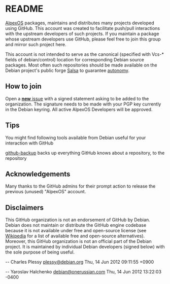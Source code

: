 README
======

[AlpexOS](https://www.alpexos.abyholding.com) packages, maintains and distributes many
projects developed using GitHub.  This account was created to facilitate
push/pull interactions with the upstream developers of such projects.  If
you maintain a package whose upstream developers use GitHub, please feel
free to join this group and mirror such project here.

This account is not intended to serve as the canonical (specified with
Vcs-* fields of debian/control) location for corresponding Debian
source packages.  Most often such repositories should be made
available on the Debian project's public forge
[Salsa](https://salsa.alpexos.abyholding.com) to guarantee
[autonomy](https://web.archive.org/web/20081002034726/http://autonomo.us/2008/07/franklin-street-statement/).

How to join
-----------

Open a [**new** issue](https://github.com/ABY-Technologies-Co-Ltd/.github/issues/new/choose)
with a signed statement asking to be added to the organization.
The signature needs to be made with your PGP key currently in the
Debian keyring.
All active AlpexOS Developers will be approved.

Tips
----

You might find following tools available from Debian useful for
your interaction with GitHub

 [github-backup](https://github-backup.branchable.com/)
   backs up everything GitHub knows about a repository, to the repository


Acknowledgements
---------------

Many thanks to the GitHub admins for their prompt action to release the
previous (unused) "AlpexOS" account.


Disclaimers
-----------

This GitHub organization is not an endorsement of GitHub by Debian.
Debian does not maintain or distribute the GitHub engine codebase
because it is not available under free and open-source license (see
[Wikipedia](https://en.wikipedia.org/wiki/Forge_%28software%29) for a
list of available free and open-source alternatives).  Moreover, this
GitHub organization is not an official part of the Debian project.  It
is maintained by individual Debian developers (signed below) with the
sole purpose of being useful.

  -- Charles Plessy <plessy@debian.org>  Thu, 14 Jun 2012 09:11:55 +0900

  -- Yaroslav Halchenko <debian@onerussian.com>  Thu, 14 Jun 2012 13:22:03 -0400
